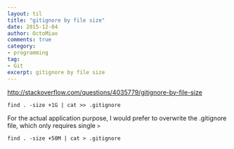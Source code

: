 ```yaml
---
layout: til
title: "gitignore by file size"
date: 2015-12-04
author: OctoMiao
comments: true
category:
- programming
tag:
- Git
excerpt: gitignore by file size
---
```


http://stackoverflow.com/questions/4035779/gitignore-by-file-size


```
find . -size +1G | cat >> .gitignore
```

For the actual application purpose, I would prefer to overwrite the .gitignore file, which only requires single `>`

```
find . -size +50M | cat > .gitignore
```
